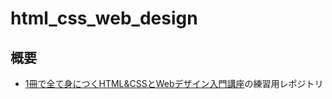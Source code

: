 # html_css_web_design

## 概要
* [1冊で全て身につくHTML&CSSとWebデザイン入門講座](https://www.amazon.co.jp/%E3%80%90Amazon-co-jp-%E9%99%90%E5%AE%9A%E3%80%911%E5%86%8A%E3%81%A7%E3%81%99%E3%81%B9%E3%81%A6%E8%BA%AB%E3%81%AB%E3%81%A4%E3%81%8FHTML-CSS%E3%81%A8Web%E3%83%87%E3%82%B6%E3%82%A4%E3%83%B3%E5%85%A5%E9%96%80%E8%AC%9B%E5%BA%A7-DL%E7%89%B9%E5%85%B8-Flexbox/dp/4797398892/ref=asc_df_4797398892/?tag=jpgo-22&linkCode=df0&hvadid=295723231663&hvpos=&hvnetw=g&hvrand=2425254726258081697&hvpone=&hvptwo=&hvqmt=&hvdev=c&hvdvcmdl=&hvlocint=&hvlocphy=1009311&hvtargid=pla-637663128882&psc=1&th=1&psc=1)の練習用レポジトリ
